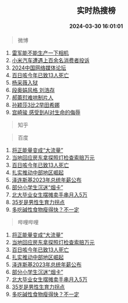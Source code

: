 <div align="center"><h2>实时热搜榜</h2><h4>2024-03-30 16:01:01</h4></div>

> 微博  

1. [雷军能不能生产一下相机](https://s.weibo.com/weibo?q=%E9%9B%B7%E5%86%9B%E8%83%BD%E4%B8%8D%E8%83%BD%E7%94%9F%E4%BA%A7%E4%B8%80%E4%B8%8B%E7%9B%B8%E6%9C%BA&t=31&band_rank=1&Refer=top)<br />
2. [小米汽车遭遇上百余名消费者投诉](https://s.weibo.com/weibo?q=%23%E5%B0%8F%E7%B1%B3%E6%B1%BD%E8%BD%A6%E9%81%AD%E9%81%87%E4%B8%8A%E7%99%BE%E4%BD%99%E5%90%8D%E6%B6%88%E8%B4%B9%E8%80%85%E6%8A%95%E8%AF%89%23&t=31&band_rank=2&Refer=top)<br />
3. [2024中国网络媒体论坛](https://s.weibo.com/weibo?q=%232024%E4%B8%AD%E5%9B%BD%E7%BD%91%E7%BB%9C%E5%AA%92%E4%BD%93%E8%AE%BA%E5%9D%9B%23&t=31&band_rank=3&Refer=top)<br />
4. [百日咳今年已致13人死亡](https://s.weibo.com/weibo?q=%23%E7%99%BE%E6%97%A5%E5%92%B3%E4%BB%8A%E5%B9%B4%E5%B7%B2%E8%87%B413%E4%BA%BA%E6%AD%BB%E4%BA%A1%23&t=31&band_rank=4&Refer=top)<br />
5. [杨采薇入狱](https://s.weibo.com/weibo?q=%E6%9D%A8%E9%87%87%E8%96%87%E5%85%A5%E7%8B%B1&t=31&band_rank=5&Refer=top)<br />
6. [段奥娟风格 刘浩存](https://s.weibo.com/weibo?q=%E6%AE%B5%E5%A5%A5%E5%A8%9F%E9%A3%8E%E6%A0%BC%20%E5%88%98%E6%B5%A9%E5%AD%98&t=31&band_rank=6&Refer=top)<br />
7. [郝蕾怼难哄制片人](https://s.weibo.com/weibo?q=%23%E9%83%9D%E8%95%BE%E6%80%BC%E9%9A%BE%E5%93%84%E5%88%B6%E7%89%87%E4%BA%BA%23&t=31&band_rank=7&Refer=top)<br />
8. [孙颖莎3比2早田希娜](https://s.weibo.com/weibo?q=%E5%AD%99%E9%A2%96%E8%8E%8E3%E6%AF%942%E6%97%A9%E7%94%B0%E5%B8%8C%E5%A8%9C&t=31&band_rank=8&Refer=top)<br />
9. [宫崎骏 感受到AI对生命的侮辱](https://s.weibo.com/weibo?q=%E5%AE%AB%E5%B4%8E%E9%AA%8F%20%E6%84%9F%E5%8F%97%E5%88%B0AI%E5%AF%B9%E7%94%9F%E5%91%BD%E7%9A%84%E4%BE%AE%E8%BE%B1&t=31&band_rank=9&Refer=top)<br />

> 知乎  


> 百度  

1. [将正能量变成“大流量”](https://www.baidu.com/s?wd=%E5%B0%86%E6%AD%A3%E8%83%BD%E9%87%8F%E5%8F%98%E6%88%90%E2%80%9C%E5%A4%A7%E6%B5%81%E9%87%8F%E2%80%9D&sa=fyb_news&rsv_dl=fyb_news)<br />
2. [当地回应房东拿探照灯检查索赔万元](https://www.baidu.com/s?wd=%E5%BD%93%E5%9C%B0%E5%9B%9E%E5%BA%94%E6%88%BF%E4%B8%9C%E6%8B%BF%E6%8E%A2%E7%85%A7%E7%81%AF%E6%A3%80%E6%9F%A5%E7%B4%A2%E8%B5%94%E4%B8%87%E5%85%83&sa=fyb_news&rsv_dl=fyb_news)<br />
3. [百日咳今年已致13人死亡](https://www.baidu.com/s?wd=%E7%99%BE%E6%97%A5%E5%92%B3%E4%BB%8A%E5%B9%B4%E5%B7%B2%E8%87%B413%E4%BA%BA%E6%AD%BB%E4%BA%A1&sa=fyb_news&rsv_dl=fyb_news)<br />
4. [扎实推动中部地区崛起](https://www.baidu.com/s?wd=%E6%89%8E%E5%AE%9E%E6%8E%A8%E5%8A%A8%E4%B8%AD%E9%83%A8%E5%9C%B0%E5%8C%BA%E5%B4%9B%E8%B5%B7&sa=fyb_news&rsv_dl=fyb_news)<br />
5. [泽连斯基2023年总统年薪公布](https://www.baidu.com/s?wd=%E6%B3%BD%E8%BF%9E%E6%96%AF%E5%9F%BA2023%E5%B9%B4%E6%80%BB%E7%BB%9F%E5%B9%B4%E8%96%AA%E5%85%AC%E5%B8%83&sa=fyb_news&rsv_dl=fyb_news)<br />
6. [部分小学生沉迷“烟卡”](https://www.baidu.com/s?wd=%E9%83%A8%E5%88%86%E5%B0%8F%E5%AD%A6%E7%94%9F%E6%B2%89%E8%BF%B7%E2%80%9C%E7%83%9F%E5%8D%A1%E2%80%9D&sa=fyb_news&rsv_dl=fyb_news)<br />
7. [北大毕业女生摆摊卖手串月入5万](https://www.baidu.com/s?wd=%E5%8C%97%E5%A4%A7%E6%AF%95%E4%B8%9A%E5%A5%B3%E7%94%9F%E6%91%86%E6%91%8A%E5%8D%96%E6%89%8B%E4%B8%B2%E6%9C%88%E5%85%A55%E4%B8%87&sa=fyb_news&rsv_dl=fyb_news)<br />
8. [35岁是男性生育力拐点](https://www.baidu.com/s?wd=35%E5%B2%81%E6%98%AF%E7%94%B7%E6%80%A7%E7%94%9F%E8%82%B2%E5%8A%9B%E6%8B%90%E7%82%B9&sa=fyb_news&rsv_dl=fyb_news)<br />
9. [多吃碱性食物瘦得快？不一定](https://www.baidu.com/s?wd=%E5%A4%9A%E5%90%83%E7%A2%B1%E6%80%A7%E9%A3%9F%E7%89%A9%E7%98%A6%E5%BE%97%E5%BF%AB%EF%BC%9F%E4%B8%8D%E4%B8%80%E5%AE%9A&sa=fyb_news&rsv_dl=fyb_news)<br />

> 哔哩哔哩  

1. [将正能量变成“大流量”](https://www.baidu.com/s?wd=%E5%B0%86%E6%AD%A3%E8%83%BD%E9%87%8F%E5%8F%98%E6%88%90%E2%80%9C%E5%A4%A7%E6%B5%81%E9%87%8F%E2%80%9D&sa=fyb_news&rsv_dl=fyb_news)<br />
2. [当地回应房东拿探照灯检查索赔万元](https://www.baidu.com/s?wd=%E5%BD%93%E5%9C%B0%E5%9B%9E%E5%BA%94%E6%88%BF%E4%B8%9C%E6%8B%BF%E6%8E%A2%E7%85%A7%E7%81%AF%E6%A3%80%E6%9F%A5%E7%B4%A2%E8%B5%94%E4%B8%87%E5%85%83&sa=fyb_news&rsv_dl=fyb_news)<br />
3. [百日咳今年已致13人死亡](https://www.baidu.com/s?wd=%E7%99%BE%E6%97%A5%E5%92%B3%E4%BB%8A%E5%B9%B4%E5%B7%B2%E8%87%B413%E4%BA%BA%E6%AD%BB%E4%BA%A1&sa=fyb_news&rsv_dl=fyb_news)<br />
4. [扎实推动中部地区崛起](https://www.baidu.com/s?wd=%E6%89%8E%E5%AE%9E%E6%8E%A8%E5%8A%A8%E4%B8%AD%E9%83%A8%E5%9C%B0%E5%8C%BA%E5%B4%9B%E8%B5%B7&sa=fyb_news&rsv_dl=fyb_news)<br />
5. [泽连斯基2023年总统年薪公布](https://www.baidu.com/s?wd=%E6%B3%BD%E8%BF%9E%E6%96%AF%E5%9F%BA2023%E5%B9%B4%E6%80%BB%E7%BB%9F%E5%B9%B4%E8%96%AA%E5%85%AC%E5%B8%83&sa=fyb_news&rsv_dl=fyb_news)<br />
6. [部分小学生沉迷“烟卡”](https://www.baidu.com/s?wd=%E9%83%A8%E5%88%86%E5%B0%8F%E5%AD%A6%E7%94%9F%E6%B2%89%E8%BF%B7%E2%80%9C%E7%83%9F%E5%8D%A1%E2%80%9D&sa=fyb_news&rsv_dl=fyb_news)<br />
7. [北大毕业女生摆摊卖手串月入5万](https://www.baidu.com/s?wd=%E5%8C%97%E5%A4%A7%E6%AF%95%E4%B8%9A%E5%A5%B3%E7%94%9F%E6%91%86%E6%91%8A%E5%8D%96%E6%89%8B%E4%B8%B2%E6%9C%88%E5%85%A55%E4%B8%87&sa=fyb_news&rsv_dl=fyb_news)<br />
8. [35岁是男性生育力拐点](https://www.baidu.com/s?wd=35%E5%B2%81%E6%98%AF%E7%94%B7%E6%80%A7%E7%94%9F%E8%82%B2%E5%8A%9B%E6%8B%90%E7%82%B9&sa=fyb_news&rsv_dl=fyb_news)<br />
9. [多吃碱性食物瘦得快？不一定](https://www.baidu.com/s?wd=%E5%A4%9A%E5%90%83%E7%A2%B1%E6%80%A7%E9%A3%9F%E7%89%A9%E7%98%A6%E5%BE%97%E5%BF%AB%EF%BC%9F%E4%B8%8D%E4%B8%80%E5%AE%9A&sa=fyb_news&rsv_dl=fyb_news)<br />
